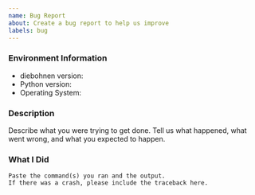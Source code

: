 ```yaml
---
name: Bug Report
about: Create a bug report to help us improve
labels: bug
---
```


<!-- Please search existing issues to avoid creating duplicates. -->

### Environment Information

-   diebohnen version:
-   Python version:
-   Operating System:

### Description

Describe what you were trying to get done.
Tell us what happened, what went wrong, and what you expected to happen.

### What I Did

```
Paste the command(s) you ran and the output.
If there was a crash, please include the traceback here.
```

